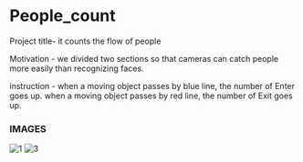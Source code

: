 # People_count

Project title- it counts the flow of people 



Motivation - we divided two sections so that cameras can catch people more easily than recognizing faces.  



instruction - when a moving object passes by blue line, the number of Enter goes up.
              when a moving object passes by red line, the number of Exit goes up. 


### IMAGES

![1](https://user-images.githubusercontent.com/40636298/42041331-aaee910c-7b2c-11e8-999c-e4498ea72ee7.jpg)
![3](https://user-images.githubusercontent.com/40636298/42041332-ab15cad8-7b2c-11e8-9539-92f4221e2f35.jpg)
